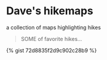 # Dave's hikemaps
a collection of maps highlighting hikes
> SOME of favorite hikes...


{% gist 72d8835f2d9c902c28b9 %}
